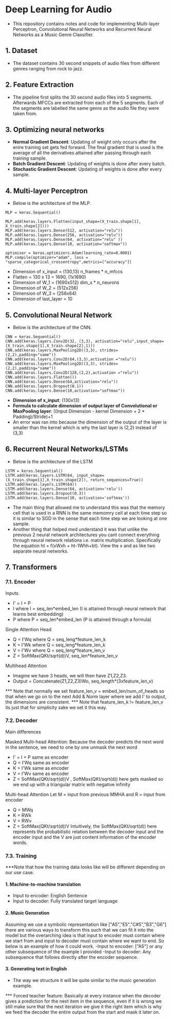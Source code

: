 # Deep Learning for Audio
- This repository contains notes and code for implementing Multi-layer Perceptron, Convolutional Neural Networks and Recurrent Neural Networks as a Music Genre Classifier.

## 1. Dataset
- The dataset contains 30 second snippets of audio files from different genres ranging from rock to jazz.

## 2. Feature Extraction
- The pipeline first splits the 30 second audio files into 5 segments. Afterwards MFCCs are extracted from each of the 5 segments. Each of the segments are labelled the same genre as the audio file they were taken from.

## 3. Optimizing neural networks
- **Normal Gradient Descent**: Updating of weight only occurs after the enire training set gets fed forward. The final gradient that is used is the average of all the derivatives attained after passing through each training sample.
- **Batch Gradient Descent**: Updating of weights is done after every batch.
- **Stochastic Gradient Descent**: Updating of weights is done after every sample.
 
## 4. Multi-layer Perceptron
- Below is the architecture of the MLP.
```
MLP = keras.Sequential()

MLP.add(keras.layers.Flatten(input_shape=(X_train.shape[1], X_train.shape[2])))
MLP.add(keras.layers.Dense(512, activation="relu"))
MLP.add(keras.layers.Dense(256, activation="relu"))
MLP.add(keras.layers.Dense(64, activation="relu" ))
MLP.add(keras.layers.Dense(10, activation="softmax"))

optimiser = keras.optimizers.Adam(learning_rate=0.0001)
MLP.compile(optimizer="adam", loss = "sparse_categorical_crossentropy",metrics=["accuracy"])
```
- Dimension of x_input = (130,13) n_frames * n_mfccs
- Flatten = 130 x 13 = 1690, (1x1690)
- Dimension of W_1 = (1690x512) dim_x * n_neurons
- Dimension of W_2 = (512x256) 
- Dimension of W_3 = (256x64)
- Dimension of last_layer = 10

## 5. Convolutional Neural Network
- Below is the architecture of the CNN.
```
CNN = keras.Sequential()
CNN.add(keras.layers.Conv2D(32, (3,3), activation="relu",input_shape=(X_train.shape[1],X_train.shape[2],1)))
CNN.add(keras.layers.MaxPooling2D((3,3), strides=(2,2),padding="same"))
CNN.add(keras.layers.Conv2D(64,(3,3),activation ="relu"))
CNN.add(keras.layers.MaxPooling2D((3,3), strides=(2,2),padding="same"))
CNN.add(keras.layers.Conv2D(128,(2,2),activation ="relu"))
CNN.add(keras.layers.Flatten())
CNN.add(keras.layers.Dense(64,activation="relu"))
CNN.add(keras.layers.Dropout(0.1))
CNN.add(keras.layers.Dense(10,activation="softmax"))
``` 
- **Dimension of x_input**: (130x13)
- **Formula to calculate dimension of output layer of Convolutional or MaxPooling layer**: ((Input Dimension - kernel Dimension + 2 * Padding)/Stride)+1
- An error was ran into because the dimension of the output of the layer is smaller than the kernel which is why the last layer is (2,2) instead of (3,3)

## 6. Recurrent Neural Networks/LSTMs
- Below is the architecture of the LSTM
```
LSTM = keras.Sequential()
LSTM.add(keras.layers.LSTM(64, input_shape=(X_train.shape[1],X_train.shape[2]), return_sequences=True))
LSTM.add(keras.layers.LSTM(64))
LSTM.add(keras.layers.Dense(64, activation='relu'))
LSTM.add(keras.layers.Dropout(0.3))
LSTM.add(keras.layers.Dense(10, activation='softmax'))
```
- The main thing that allowed me to understand this was that the memory cell that is used in a RNN is the same memomry cell at each time step so it is similar to SGD in the sense that each time step we are looking at one sample.
- Another thing that helped med understand it was that unlike the previous 2 neural network architectures you cant connect everything through neural network relations i.e. matrix multiplication. Specifically the equation ht = f(xWxh + ht-1Whh+bt). View the x and as like two separate neural networks.

## 7. Transformers
### 7.1. Encoder
Inputs  
- I' = I + P 
- I where I = seq_len*embed_len (I is attained through neural network that learns best embedding)
- P where P = seq_len*embed_len (P is attained through a formula)

Single Attention Head  
- Q = I'Wq where Q = seq_leng*feature_len_k
- K = I'Wk where Q = seq_leng*feature_len_k
- V = I'Wv where Q = seq_leng*feature_len_v
- Z = SoftMax(QKt/sqrt(d))V, seq_len*feature_len_v

Multihead Attention
- Imagine we have 3 heads, we will then have Z1,Z2,Z3.
- Output = Concatenate(Z1,Z2,Z3)Wo, seq_length*(3xfeature_len_v)

*** Note that normally we set feature_len_v = embed_len/num_of_heads so that when we go on to the next Add & Norm layer where we add I' to output, the dimensions are consistent. 
*** Note that feature_len_k != feature_len_v its just that for simplicity sake we set it this way.

### 7.2. Decoder

Main differences

Masked Multi-head Attention: Because the decoder predicts the next word in the sentence, we need to one by one unmask the next word
- I' = I + P same as encoder 
- Q = I'Wq same as encoder
- K = I'Wk same as encoder 
- V = I'Wv same as encoder
- Z = SoftMax(QKt/sqrt(d))V , SoftMax(QKt/sqrt(d)) here gets masked so we end up with a triangular matrix with negative infinity

Multi-head Attention
Let M = input from previous MMHA and R = input from encoder
- Q = MWq
- K = RWk
- V = RWv
- Z = SoftMax(QKt/sqrt(d))V
Intuitively, the SoftMax(QKt/sqrt(d)) here represents the probabilistic relation between the decoder input and the encoder input and the V are just content information of the encoder words.

### 7.3. Training
***Note that how the training data looks like will be different depending on our use case.
#### 1. Machine-to-machine translation
- Input to encoder: English Sentence
- Input to decoder: Fully translated target language

#### 2. Music Generation
Assuming we use a symbolic representation like ["A5","E5","C#5","B3","G6"] there are various ways to transform this such that we can fit it into the model but the overarching idea is that input to encoder must contain where we start from and input to decoder must contain where we want to end. So below is an example of how it could work.
-Input to encoder: ["A5"] or any other subsequence of the example I provided
-Input to decoder: Any subsequence that follows directly after the encoder sequence.

#### 3. Generating text in English
- The way we structure it will be quite similar to the music generation example.

*** Forced teacher feature: Basically at every instance when the decoder gives a prediction for the next item in the sequence, even if it is wrong we still make sure that the next iteration we give it the right item which is why we feed the decoder the entire output from the start and mask it later on.
